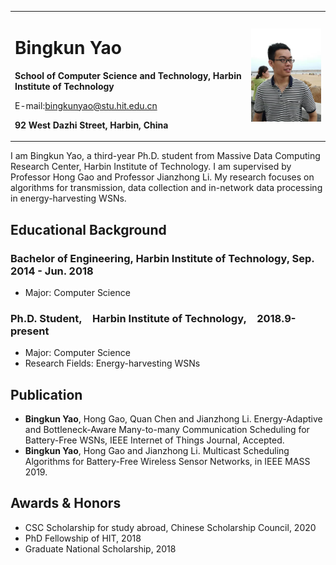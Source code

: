 <table border="0">
  <tr>
    <td width="75%">
      <h1>Bingkun Yao</h1>
      <p><b>School of Computer Science and Technology, Harbin Institute of Technology</b></p>
      <p>E-mail:<a href="mailto:bingkunyao@stu.hit.edu.cn">bingkunyao@stu.hit.edu.cn</a></p>
      <p><b>92 West Dazhi Street, Harbin, China</b></p>
    </td>
    <td width="25%">
      <img src="/ybk.jpg" width="100%">      
    </td>
  </tr>
</table>

I am Bingkun Yao, a third-year Ph.D. student from Massive Data Computing Research Center, Harbin Institute of Technology. I am supervised by Professor Hong Gao and Professor Jianzhong Li. My research focuses on algorithms for transmission, data collection and in-network data processing in energy-harvesting WSNs. 

## Educational Background

### Bachelor of Engineering, Harbin Institute of Technology, Sep. 2014 - Jun. 2018
- Major: Computer Science

### Ph.D. Student, Harbin Institute of Technology, 2018.9-present
- Major: Computer Science
- Research Fields: Energy-harvesting WSNs

## Publication

- **Bingkun Yao**, Hong Gao, Quan Chen and Jianzhong Li. Energy-Adaptive and Bottleneck-Aware Many-to-many Communication Scheduling for Battery-Free WSNs, IEEE Internet of Things Journal, Accepted.
- **Bingkun Yao**, Hong Gao and Jianzhong Li. Multicast Scheduling Algorithms for Battery-Free Wireless Sensor Networks, in IEEE MASS 2019.

## Awards & Honors
- CSC Scholarship for study abroad, Chinese Scholarship Council, 2020
- PhD Fellowship of HIT, 2018
- Graduate National Scholarship, 2018
